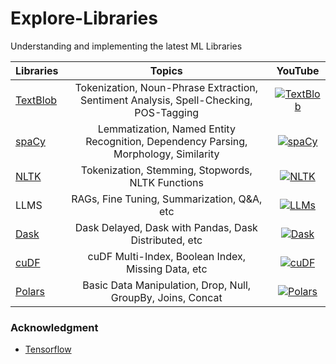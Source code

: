 # Explore-Libraries
Understanding and implementing the latest ML Libraries

| Libraries    | Topics | YouTube |
| :---        | :----:       |  :----:             |
| [TextBlob](https://textblob.readthedocs.io/en/dev/)| Tokenization, Noun-Phrase Extraction, Sentiment Analysis, Spell-Checking, POS-Tagging | [![TextBlob](https://img.shields.io/badge/YouTube-FF0000?style=for-the-badge&logo=youtube&logoColor=white)](https://youtu.be/1JnIxWSdD0Q) |
| [spaCy](https://spacy.io)| Lemmatization, Named Entity Recognition, Dependency Parsing, Morphology, Similarity | [![spaCy](https://img.shields.io/badge/YouTube-FF0000?style=for-the-badge&logo=youtube&logoColor=white)](https://youtu.be/wjAPQH_KE0k) |
| [NLTK](https://www.nltk.org/)| Tokenization, Stemming, Stopwords, NLTK Functions | [![NLTK](https://img.shields.io/badge/YouTube-FF0000?style=for-the-badge&logo=youtube&logoColor=white)](https://youtu.be/PEWvF8hVOHo) |
| LLMS | RAGs, Fine Tuning, Summarization, Q&A, etc | [![LLMs](https://img.shields.io/badge/YouTube-FF0000?style=for-the-badge&logo=youtube&logoColor=white)](https://youtu.be/9DCvUKHvKcs) |
| [Dask](https://docs.dask.org/en/stable/)| Dask Delayed, Dask with Pandas, Dask Distributed, etc |[![Dask](https://img.shields.io/badge/YouTube-FF0000?style=for-the-badge&logo=youtube&logoColor=white)](https://www.youtube.com/playlist?list=PLVVBQldz3m5v295najN5MKBGLPgxapDfa) |
| [cuDF](https://docs.rapids.ai/api/cudf/stable/)| cuDF Multi-Index, Boolean Index, Missing Data, etc|[![cuDF](https://img.shields.io/badge/YouTube-FF0000?style=for-the-badge&logo=youtube&logoColor=white)](https://www.youtube.com/playlist?list=PLVVBQldz3m5vU6fjyLHwsYex_2Ud1124r) |
| [Polars]() | Basic Data Manipulation, Drop, Null, GroupBy, Joins, Concat |[![Polars](https://img.shields.io/badge/YouTube-FF0000?style=for-the-badge&logo=youtube&logoColor=white)](https://www.youtube.com/playlist?list=PLVVBQldz3m5sjbryHeoAPinR-ndEPjsMG)|

### Acknowledgment

- [Tensorflow](https://www.tensorflow.org/learn)